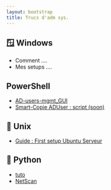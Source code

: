 ```yaml
---
layout: bootstrap
title: Trucs d'adm sys.
---
```


## 🪟 Windows 
- Comment ....
- Mes setups ....

## PowerShell
- [AD-users-mgmt_GUI](/pages/sysadm/AD-users-mgmt_GUI.md)
- [Smart-Copie ADUser : script (soon)]()

## 🐧 Unix
- [Guide : First setup Ubuntu Serveur](./pages/guides/ubuntu_first_setup.md)

## 🐍 Python
- [tuto](../py_start_guide/fu.py)
- [NetScan]()
